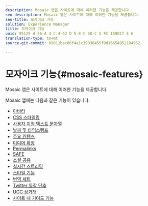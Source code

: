 ```yaml
---
description: Mosaic 앱은 사이트에 대해 이러한 기능을 제공합니다.
seo-description: Mosaic 앱은 사이트에 대해 이러한 기능을 제공합니다.
seo-title: 모자이크 기능
solution: Experience Manager
title: 모자이크 기능
uuid: 95129 d 56-A 4 C 4-42 D 5-8 C 68-C 5 FC 159017 E 6
translation-type: tm+mt
source-git-commit: 09011bac06f4a1c39836455f9d16654952184962

---
```



# 모자이크 기능{#mosaic-features}

Mosaic 앱은 사이트에 대해 이러한 기능을 제공합니다.



Mosaic 앱에는 다음과 같은 기능이 있습니다.

* [아바타](/help/using/c-features-livefyre/c-styling-features/c-avatars.md#c_avatars)
* [CSS 스타일링](/help/using/c-features-livefyre/c-styling-features/c-css-styling-branding.md#c_css_styling_branding)
* [사용자 지정 텍스트 문자열](/help/using/c-features-livefyre/c-custom-text-strings.md#c_custom_text_strings)
* [날짜 및 타임스탬프](/help/using/c-features-livefyre/c-styling-features/c-date-and-timestamp.md#c_date_and_timestamp)
* [주요 컨텐츠](/help/using/c-features-livefyre/c-content-collection-tags/c-featured-content.md#c_featured_content)
* [미디어 확장](/help/using/c-features-livefyre/c-enagement-features.md#section_pmq_ycm_d1b)
* [Permalinks](/help/using/c-features-livefyre/c-content-collection-tags/c-permalinks.md#c_permalinks)
* [SAFE](/help/using/c-features-livefyre/c-about-moderation/c-moderation.md#c_moderation)
* [소셜 공유](/help/using/c-features-livefyre/c-social-sharing/c-social-sharing.md#c_social_sharing)
* [실시간 스트리밍](/help/using/c-features-livefyre/c-content-behavior-features/c-content-behavior-features.md#section_emd_syl_d1b)
* [스타일 기능](/help/using/c-features-livefyre/c-styling-features/c-styling-features.md#c_styling_features)
* [번역 세트](/help/using/c-settings-other/c-translation-sets/c-translation-sets.md#c_translation_sets)
* [Twitter 동작 단추](/help/using/c-features-livefyre/c-enagement-features.md#section_uzm_ldm_d1b)
* [UGC 상거래](/help/using/c-features-livefyre/c-ugc-commerce.md#c_ugc_commerce)
* [사이트 내 기여도 기능](/help/using/c-features-livefyre/c-on-site-contribution-features.md#section_vzs_t2s_d1b)

